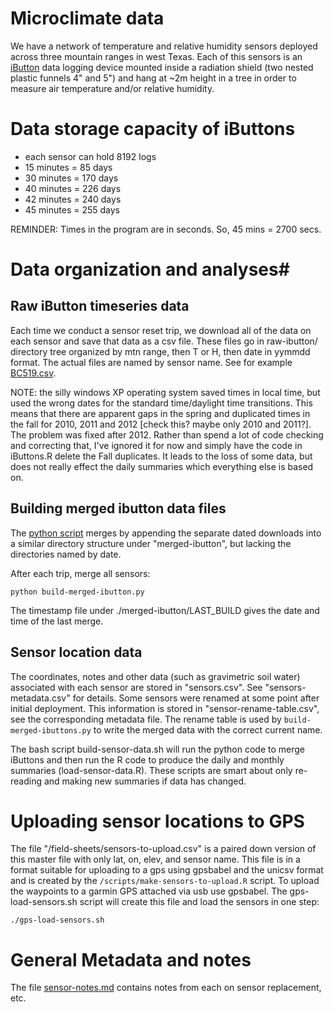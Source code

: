 Microclimate data
=================

We have a network of temperature and relative humidity sensors deployed across three mountain ranges in west Texas. Each of this sensors is an [iButton][iButton] data logging device mounted inside a radiation shield (two nested plastic funnels 4" and 5") and hang at ~2m height in a tree in order to measure air temperature and/or relative humidity.

# Data storage capacity of iButtons #
   
  - each sensor can hold 8192 logs
  - 15 minutes = 85 days
  - 30 minutes = 170 days
  - 40 minutes = 226 days
  - 42 minutes = 240 days
  - 45 minutes = 255 days

REMINDER: Times in the program are in seconds. So, 45 mins = 2700 secs.

# Data organization and analyses#

## Raw iButton timeseries data ##

Each time we conduct a sensor reset trip, we download all of the data on each sensor and save that data as a csv file. These files go in raw-ibutton/ directory tree organized by mtn range, then T or H, then date in yymmdd format. The actual files are named by sensor name. See for example [BC519.csv](./raw-ibutton/CM/T/111029/BC519.csv).

NOTE: the silly windows XP operating system saved times in local time, but used the wrong dates for the standard time/daylight time transitions. This means that there are apparent gaps in the spring and duplicated times in the fall for 2010, 2011 and 2012 [check this? maybe only 2010 and 2011?]. The problem was fixed after 2012. Rather than spend a lot of code checking and correcting that, I've ignored it for now and simply have the code in iButtons.R delete the Fall duplicates. It leads to the loss of some data, but does not really effect the daily summaries which everything else is based on. 

## Building merged ibutton data files ##

The [python script](../scripts/build-merged-ibutton.py) merges by appending the separate dated downloads into a similar directory structure under "merged-ibutton", but lacking the directories named by date.

After each trip, merge all sensors:

```python build-merged-ibutton.py```

The timestamp file under ./merged-ibutton/LAST_BUILD gives the date and time of the last merge.

## Sensor location data ##

The coordinates, notes and other data (such as gravimetric soil water) associated with each sensor are stored in "sensors.csv". See "sensors-metadata.csv" for details. Some sensors were renamed at some point after initial deployment. This information is stored in "sensor-rename-table.csv", see the corresponding metadata file. The rename table is used by `build-merged-ibuttons.py` to write the merged data with the correct current name.

The bash script build-sensor-data.sh will run the python code to merge iButtons and then run the R code to produce the daily and monthly summaries (load-sensor-data.R). These scripts are smart about only re-reading and making new summaries if data has changed.

# Uploading sensor locations to GPS #

The file "/field-sheets/sensors-to-upload.csv" is a paired down version of this master file with only lat, on, elev, and sensor name. This file is in a format suitable for uploading to a gps using gpsbabel and the unicsv format and is created by the `/scripts/make-sensors-to-upload.R` script.  To upload the waypoints to a garmin GPS attached via usb use gpsbabel.  The gps-load-sensors.sh script will create this file and load the sensors in one step:

  ```
  ./gps-load-sensors.sh
  ```

# General Metadata and notes #

The file [sensor-notes.md](./sensor-notes.md) contains notes from each on sensor replacement, etc.

[iButton]: http://www.maximintegrated.com/en/products/ibutton/ibuttons/thermochron.cfm
